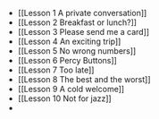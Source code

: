 - [[Lesson 1 A private conversation]]
- [[Lesson 2 Breakfast or lunch?]]
- [[Lesson 3 Please send me a card]]
- [[Lesson 4 An exciting trip]]
- [[Lesson 5 No wrong numbers]]
- [[Lesson 6 Percy Buttons]]
- [[Lesson 7 Too late]]
- [[Lesson 8 The best and the worst]]
- [[Lesson 9 A cold welcome]]
- [[Lesson 10 Not for jazz]]
-